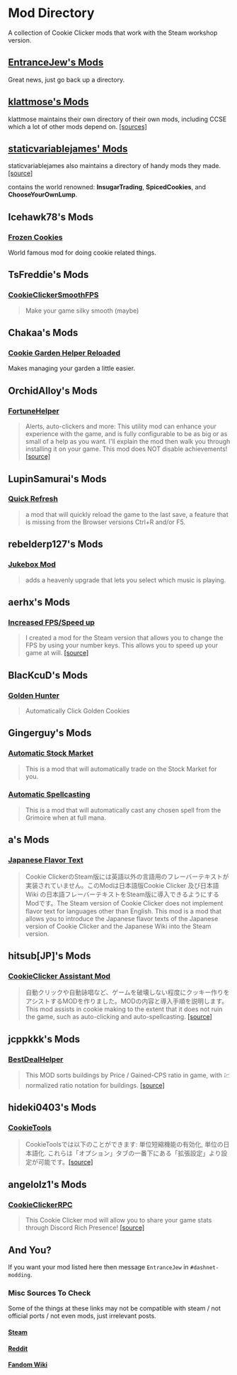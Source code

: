 # Mod Directory

A collection of Cookie Clicker mods that work with the Steam workshop version.

## [EntranceJew's Mods](https://github.com/EntranceJew/cookie-clicker-workshop-mods)

Great news, just go back up a directory.

## [klattmose's Mods](https://klattmose.github.io/CookieClicker/)

klattmose maintains their own directory of their own mods, including CCSE which a lot of other mods depend on. [[sources]](https://github.com/klattmose/klattmose.github.io/tree/master/CookieClicker/SteamMods)

## [staticvariablejames' Mods](https://staticvariablejames.github.io/CookieClickerSteamMods/)

staticvariablejames also maintains a directory of handy mods they made. [[source]](https://github.com/staticvariablejames/CookieClickerSteamMods/)

contains the world renowned: **InsugarTrading**, **SpicedCookies**, and **ChooseYourOwnLump**.

## Icehawk78's Mods

### [Frozen Cookies](https://github.com/Icehawk78/FrozenCookies)

World famous mod for doing cookie related things.

## TsFreddie's Mods

### [CookieClickerSmoothFPS](https://github.com/TsFreddie/CookieClickerSmoothFPS)

> Make your game silky smooth (maybe)

## Chakaa's Mods

### [Cookie Garden Helper Reloaded](https://github.com/Chakaa/cookie-garden-helper-reloaded)

Makes managing your garden a little easier.

## OrchidAlloy's Mods

### [FortuneHelper](https://steamcommunity.com/sharedfiles/filedetails/?id=2595513328)

> Alerts, auto-clickers and more: This utility mod can enhance your experience with the game, and is fully configurable to be as big or as small of a help as you want. I'll explain the mod then walk you through installing it on your game. This mod does NOT disable achievements! [[source]](https://github.com/orchidalloy/fortunehelper)

## LupinSamurai's Mods

### [Quick Refresh](https://steamcommunity.com/sharedfiles/filedetails/?id=2597870543)

> a mod that will quickly reload the game to the last save, a feature that is missing from the Browser versions Ctrl+R and/or F5.

## rebelderp127's Mods

### [Jukebox Mod](https://www.reddit.com/r/CookieClicker/comments/pldee6/jukebox_mod/)

> adds a heavenly upgrade that lets you select which music is playing.

## aerhx's Mods

### [Increased FPS/Speed up](https://www.reddit.com/r/CookieClicker/comments/pj9qm3/increased_fpsspeed_up_mod_for_steam_version/)

> I created a mod for the Steam version that allows you to change the FPS by using your number keys. This allows you to speed up your game at will. [[source]](https://github.com/jakeandreoli/CookieClickerIncreasedFPS)

## BlacKcuD's Mods

### [Golden Hunter](https://steamcommunity.com/sharedfiles/filedetails/?id=2595101400)

> Automatically Click Golden Cookies

## Gingerguy's Mods

### [Automatic Stock Market](https://steamcommunity.com/sharedfiles/filedetails/?id=2599187047)

> This is a mod that will automatically trade on the Stock Market for you.

### [Automatic Spellcasting](https://steamcommunity.com/sharedfiles/filedetails/?id=2597320878)

> This is a mod that will automatically cast any chosen spell from the Grimoire when at full mana.

## a's Mods

### [Japanese Flavor Text](https://steamcommunity.com/sharedfiles/filedetails/?id=2594189339)

> Cookie ClickerのSteam版には英語以外の言語用のフレーバーテキストが実装されていません。このModは日本語版Cookie Clicker 及び日本語Wiki の日本語フレーバーテキストをSteam版に導入できるようにするModです。The Steam version of Cookie Clicker does not implement flavor text for languages ​​other than English. This mod is a mod that allows you to introduce the Japanese flavor texts of the Japanese version of Cookie Clicker and the Japanese Wiki  into the Steam version.

## hitsub[JP]'s Mods

### [CookieClicker Assistant Mod](https://steamcommunity.com/sharedfiles/filedetails/?id=2596469882)

> 自動クリックや自動詠唱など、ゲームを破壊しない程度にクッキー作りをアシストするMODを作りました。MODの内容と導入手順を説明します。
> This mod assists in cookie making to the extent that it does not ruin the game, such as auto-clicking and auto-spellcasting. [[source]](https://github.com/hitsub/CookieAssistant)

## jcppkkk's Mods

### [BestDealHelper](https://steamcommunity.com/sharedfiles/filedetails/?id=2599418140)

> This MOD sorts buildings by Price / Gained-CPS ratio in game, with 💹 normalized ratio notation for buildings. [[source]](https://github.com/jcppkkk/BestDealHelper/)

## hideki0403's Mods

### [CookieTools](https://steamcommunity.com/sharedfiles/filedetails/?id=2594282269)

> CookieToolsでは以下のことができます: 単位短縮機能の有効化, 単位の日本語化. これらは「オプション」タブの一番下にある「拡張設定」より設定が可能です。[[source]](https://github.com/hideki0403/CookieTools)

## angelolz1's Mods

### [CookieClickerRPC](https://github.com/angelolz1/CookieClickerRPC/releases/latest)

> This Cookie Clicker mod will allow you to share your game stats through Discord Rich Presence! [[source]](https://github.com/angelolz1/CookieClickerRPC)

## And You?

If you want your mod listed here then message `EntranceJew` in `#dashnet-modding`.

### Misc Sources To Check

Some of the things at these links may not be compatible with steam / not official ports / not even mods, just irrelevant posts.

#### [Steam](https://steamcommunity.com/app/1454400/guides/?searchText=&browsefilter=trend&browsesort=creationorder&requiredtags%5B%5D=Modding+or+Configuration&requiredtags%5B%5D=-1)

#### [Reddit](https://www.reddit.com/r/CookieClicker/new/?f=flair_name%3A%22Tools%2FAdd-Ons%22)

#### [Fandom Wiki](https://cookieclicker.fandom.com/wiki/Add-Ons)
